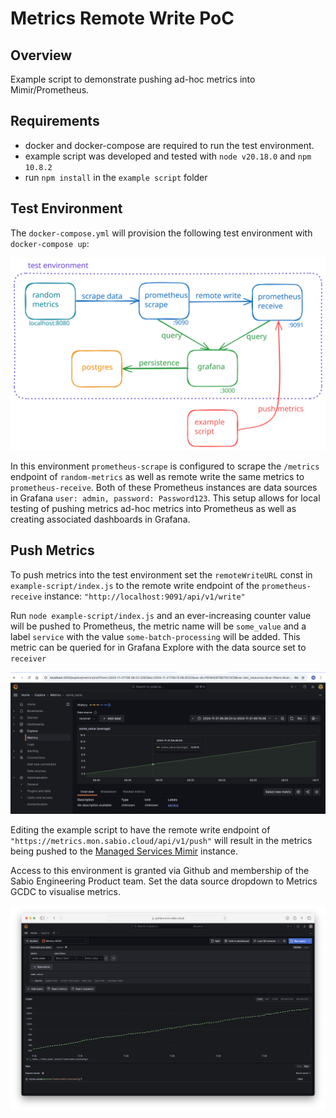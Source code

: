 # Metrics Remote Write PoC

## Overview

Example script to demonstrate pushing ad-hoc metrics into Mimir/Prometheus.

## Requirements

- docker and docker-compose are required to run the test environment.
- example script was developed and tested with `node v20.18.0` and `npm 10.8.2`
- run `npm install` in the `example script` folder

## Test Environment

The `docker-compose.yml` will provision the following test environment with `docker-compose up`:

![docker compose test environment consisting of random metrics generator, two prometheus instances, grafana, and postgres](doc-images/remote-write-poc-min2.svg "Test Environment")

In this environment `prometheus-scrape` is configured to scrape the `/metrics` endpoint of `random-metrics` as well as remote write the same metrics to `prometheus-receive`. Both of these Prometheus instances are data sources in Grafana `user: admin, password: Password123`. This setup allows for local testing of pushing metrics ad-hoc metrics into Prometheus as well as creating associated dashboards in Grafana.

## Push Metrics

To push metrics into the test environment set the `remoteWriteURL` const in `example-script/index.js` to the remote write endpoint of the `prometheus-receive` instance: `"http://localhost:9091/api/v1/write"`

Run `node example-script/index.js` and an ever-increasing counter value will be pushed to Prometheus, the metric name will be `some_value` and a label `service` with the value `some-batch-processing` will be added. This metric can be queried for in Grafana Explore with the data source set to `receiver`

![grafana visualisation of the sample metric added via remote write](doc-images/some-value-metric.png "some_value metric in Grafana")

Editing the example script to have the remote write endpoint of `"https://metrics.mon.sabio.cloud/api/v1/push"` will result in the metrics being pushed to the [Managed Services Mimir](https://grafana.mon.sabio.cloud) instance.

Access to this environment is granted via Github and membership of the Sabio Engineering Product team. Set the data source dropdown to Metrics GCDC to visualise metrics.

![grafana visualisation of the sample metric added to Mimir via remote write](doc-images/some-value-mimir.png "some_value metric in Grafana/Mimir")
